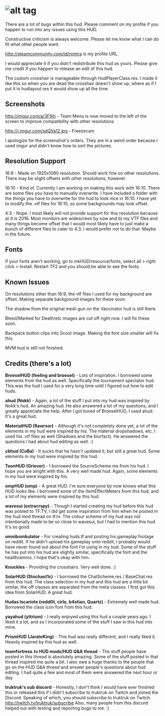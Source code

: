 ![alt tag](http://puu.sh/oLssz/33f1356559.png)
=========
There are a lot of bugs within this hud. Please comment on my profile if you happen to run into any issues using this HUD.

Constructive criticism is always welcome. Please let me know what I can do fit what other people want.

http://steamcommunity.com/id/nimtra is my profile URL.

I would appreciate it if you didn't redistribute this hud as yours. Please give me credit if you happen to release an edit of this hud.

The custom crosshair is manageable through HudPlayerClass.res. I made it like this so when you are dead the crosshair doesn't show up, where as if I put it in hudlayout.res it would show up all the time. 

Screenshots
----------
http://imgur.com/a/3F9jh - Team Menu is now moved to the left of the screen to improve compatibility with other resolutions

http://i.imgur.com/sdQVa12.jpg - Freezecam

I apologize for the screenshot's orders. They are in a weird order because I used imgur and didn't know how to sort the pictures.

Resolution Support
----------
16:9 - Made on 1920x1080 resolution. Should work fine on other resolutions. There may be slight offsets with other resolutions, however.

16:10 - Kind of. Currently I am working on making this work with 16:10. There are some files you have to manually overwrite. I have included a folder with the things you have to overwrite for the hud to look nice in 16:10. I have yet to modify the .vtf files for 16:10, so some backgrounds may look offset.

4:3 - Nope. I most likely will not provide support for this resolution because a) It is 2016. Most monitors are widescreen by now and b) my VTF files and many things become offset that I would most likely have to just make a bunch of different files to cater to 4:3. I would prefer not to do that. Maybe in the future.

Fonts
------------
If your fonts aren't working, go to mkHUD/resource/fonts, select all > right click > Install. Restart TF2 and you should be able to see the fonts.

Known Issues
------------

On resolutions other than 16:9, the vtf files I used for my background are offset. Making separate background images for these soon.

The shadow from the original medi-gun on the Vaccinator hud is still there. 

Bleed/Marked for Death/etc images are cut off right now. I will fix these soon.

Backpack button clips into Scout image. Making the font size smaller will fix this.

MVM hud is still not finished.

Credits (there's a lot)
---------

<b>BroeselHUD (feeling and broesel)</b> - Lots of inspiration. I borrowed some elements from the hud as well. Specifically the tournament spectator hud. This was the hud I used for a very long time until I figured out how to edit huds.

<b>ahud (Nokk)</b> - Again, a lot of the stuff I put into my hud was inspired by Nokk's hud. An amazing hud. He also answered a lot of my questions, and I greatly appreciate the help. After I got bored of BroeselHUD, I used ahud. It's a great hud.

<b>MaterialHUD (Rawrsor)</b> - Although it's not completely done yet, a lot of the elements in my hud were inspired by his. The material dropshadows, etc. I used his .vtf files as well (Shadows and the blurfact). He answered the questions I had about hud editing as well. :)

<b>cbhud (CoBa)</b> - It sucks that he hasn't updated it, but still a great hud. Some elements in my hud were inspired by this hud.

<b>ToonHUD (Griever)</b> - I borrowed the SourceScheme.res from his hud. I hope you are alright with this. A very well made hud. Again, some elements in my hud were inspired by his.

<b>ompHUD (omp)</b> - A great HUD. I'm sure everyone by now knows what this HUD looks like. I borrowed some of the ItemEffectMeters from this hud, and a lot of my elements were inspired by this hud.

<b>wavesui (extracrspy)</b> - Though I started creating my hud before this hud was posted to TF.TV, I did get some inspiration from him when he posted in the hud mod thread on tf.tv. The colour scheme of my hud was not intentionally made to be so close to wavesui, but I had to mention this hud. It's so good.

<b>omnibombulator</b> - For creating huds.tf and posting his gameplay footage on reddit. If he didn't upload his gameplay onto reddit, I probably would have never found out about the font I'm using in my hud. Some of the stuff he has put into his hud are slightly similar, specifically the font and the health/ammo. I hope that's okay with him.

<b>Knuckles</b> - Providing the crosshairs. Very well done. :)

<b>SolarHUD (Stochast1c)</b> - I borrowed the ChatScheme.res / BaseChat.res from this hud. The class selection in my hud and this hud are a little bit similar, the off classes are separated from the meta classes. I first got this idea from SolarHUD. A great hud.

<b>Hudas Iscariote (redd0t, cirlo, b4stian, Quartz)</b> - Extremely well made hud. Borrowed the class icon font from this hud.

<b>yayahud (yttrium)</b> - I really enjoyed using this hud a couple years ago. I liked it a lot, and so I incorporated some of the stuff I saw in this hud into mine.

<b>PrismHUD (JarateKing)</b> - This hud was really different, and I really liked it. Heavily inspired by this hud as well.

<b>teamfortress.tv HUD mods/HUD Q&A thread</b> - The stuff people have posted in this thread is absolutely amazing. Some of the stuff posted in that thread inspired me quite a bit. I also owe a huge thanks to the people that go on the HUD Q&A thread and answer people's questions about hud editing. I had quite a few and most of them were answered the next hour or day.

<b>truktruk's sub discord</b> - Honestly, I don't think I would have ever finished this or released this if I didn't subscribe to truktruk on Twitch and joined the Discord. Speaking of which, you should subscribe to truktruk on Twitch. http://twitch.tv/truktruk/subscribe Also, many people from this discord helped out with testing and reporting bugs to me. :)

